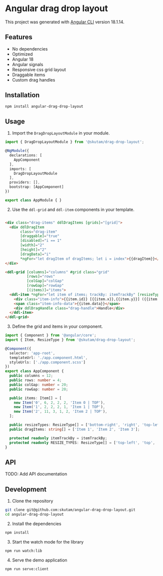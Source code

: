 # Angular drag drop layout

This project was generated with [Angular CLI](https://github.com/angular/angular-cli) version 18.1.14. 

## Features

- No dependencies
- Optimized
- Angular 18
- Angular signals
- Responsive css grid layout
- Draggable items
- Custom drag handles

## Installation

```bash
npm install angular-drag-drop-layout
```

## Usage

1. Import the `DragDropLayoutModule` in your module.

```typescript
import { DragDropLayoutModule } from '@skutam/drag-drop-layout';

@NgModule({
  declarations: [
    AppComponent
  ],
  imports: [
    DragDropLayoutModule
  ],
  providers: [],
  bootstrap: [AppComponent]
})

export class AppModule { }
```

2. Use the `ddl-grid` and `ddl-item` components in your template.

```html

<div class="drag-items" ddlDragItems [grids]="[grid]">
  <div ddlDragItem
       class="drag-item"
       [draggable]="true"
       [disabled]="i == 1"
       [width]="2"
       [height]="2"
       [dragData]="i"
       *ngFor="let dragItem of dragItems; let i = index">{{dragItem}}</div>
</div>

<ddl-grid [columns]="columns" #grid class="grid"
          [rows]="rows"
          [colGap]="colGap"
          [rowGap]="rowGap"
          [(items)]="items">
  <ddl-item *ngFor="let item of items; trackBy: itemTrackBy" [resizeTypes]="resizeTypes">
    <div class="item-info">{{item.id}} [{{item.x}},{{item.y}}] ({{item.width}},{{item.height}})</div>
    <span class="item-info-data">{{item.data}}</span>
    <div ddlDragHandle class="drag-handle">Handle</div>
  </ddl-item>
</ddl-grid>
```

3. Define the grid and items in your component.

```typescript
import { Component } from '@angular/core';
import { Item, ResizeType } from '@skutam/drag-drop-layout';

@Component({
  selector: 'app-root',
  templateUrl: './app.component.html',
  styleUrls: ['./app.component.scss']
})
export class AppComponent {
  public columns = 12;
  public rows: number = 4;
  public colGap: number = 20;
  public rowGap: number = 20;

  public items: Item[] = [
    new Item('0', 6, 2, 2, 2, 'Item 0 | TOP'),
    new Item('1', 2, 2, 2, 1, 'Item 1 | TOP'),
    new Item('2', 11, 3, 1, 2, 'Item 2 | TOP'),
  ];

  public resizeTypes: ResizeType[] = ['bottom-right', 'right', 'top-left', 'left', 'bottom-left', 'top', 'bottom', 'top-right'];
  public dragItems: string[] = ['Item 1', 'Item 2', 'Item 3'];

  protected readonly itemTrackBy = itemTrackBy;
  protected readonly RESIZE_TYPES: ResizeType[] = ['top-left', 'top', 'top-right', 'right', 'bottom-right', 'bottom', 'bottom-left', 'left'];
}
```

## API

TODO: Add API documentation

## Development

1. Clone the repository

```bash
git clone git@github.com:skutam/angular-drag-drop-layout.git
cd angular-drag-drop-layout
```

2. Install the dependencies

```bash
npm install
```

3. Start the watch mode for the library

```bash
npm run watch:lib
```

4. Serve the demo application

```bash
npm run serve:client
```
